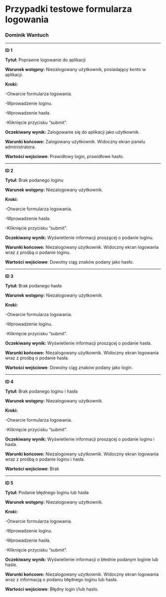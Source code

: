 # Przypadki testowe formularza logowania

### Dominik Wantuch

---

**ID 1**

**Tytuł:** Poprawne logowanie do aplikacji

**Warunek wstępny:** Niezalogowany użytkownik, posiadający konto w aplikacji.

**Kroki:**

-Otwarcie formularza logowania.

-Wprowadzenie loginu.

-Wprowadzenie hasła.

-Kliknięcie przycisku “submit”.

**Oczekiwany wynik:** Zalogowanie się do aplikacji jako użytkownik.

**Warunki końcowe:** Zalogowany użytkownik. Widoczny ekran panelu administratora.

**Wartości wejściowe**: Prawidłowy login, prawidłowe hasło.

---

**ID 2**

**Tytuł:** Brak podanego loginu

**Warunek wstępny:** Niezalogowany użytkownik.

**Kroki:**

-Otwarcie formularza logowania.

-Wprowadzenie hasła.

-Kliknięcie przycisku “submit”.

**Oczekiwany wynik:** Wyświetlenie informacji proszącej o podanie loginu.

**Warunki końcowe:** Niezalogowany użytkownik. Widoczny ekran logowania wraz z prośbą o podanie loginu.

**Wartości wejściowe**: Dowolny ciąg znaków podany jako hasło.

---

**ID 3**

**Tytuł:** Brak podanego hasła

**Warunek wstępny:** Niezalogowany użytkownik.

**Kroki:**

-Otwarcie formularza logowania.

-Wprowadzenie loginu.

-Kliknięcie przycisku “submit”.

**Oczekiwany wynik:** Wyświetlenie informacji proszącej o podanie hasła.

**Warunki końcowe:** Niezalogowany użytkownik. Widoczny ekran logowania wraz z prośbą o podanie hasła.

**Wartości wejściowe**: Dowolny ciąg znaków podany jako login.

---

**ID 4**

**Tytuł:** Brak podanego loginu i hasła

**Warunek wstępny:** Niezalogowany użytkownik.

**Kroki:**

-Otwarcie formularza logowania.

-Kliknięcie przycisku “submit”.

**Oczekiwany wynik:** Wyświetlenie informacji proszącej o podanie loginu i hasła.

**Warunki końcowe:** Niezalogowany użytkownik. Widoczny ekran logowania wraz z prośbą o podanie loginu i hasła.

**Wartości wejściowe**: Brak

---

**ID 5**

**Tytuł:** Podanie błędnego loginu lub hasła

**Warunek wstępny:** Niezalogowany użytkownik.

**Kroki:**

-Otwarcie formularza logowania.

-Wprowadzenie loginu.

-Wprowadzenie hasła.

-Kliknięcie przycisku “submit”.

**Oczekiwany wynik:** Wyświetlenie informacji o błednie podanym loginie lub haśle.

**Warunki końcowe:** Niezalogowany użytkownik. Widoczny ekran logowania wraz z informacją o podaniu błędnego loginu lub hasła.

**Wartości wejściowe**: Błędny login i/lub hasło.

